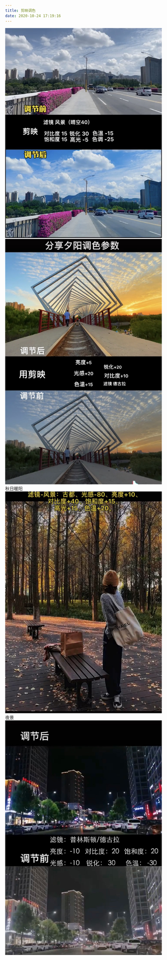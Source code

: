 ```yaml
---
title: 剪映调色
date: 2020-10-24 17:19:16
---
```


 ![](1.jpg)
 ![](2.jpeg)
 秋日暖阳
 ![](3.jpeg)
 夜景
 ![](4.jpg)